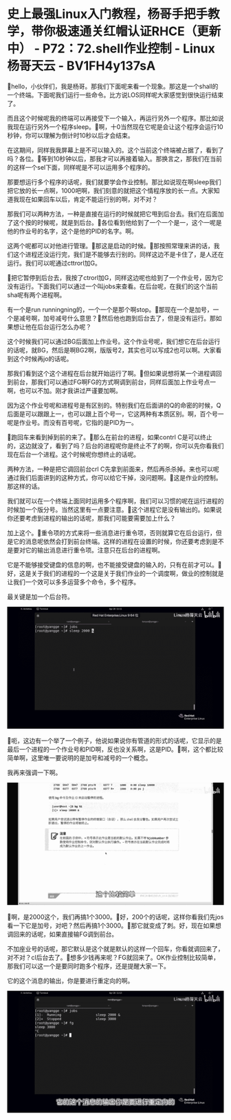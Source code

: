 # 史上最强Linux入门教程，杨哥手把手教学，带你极速通关红帽认证RHCE（更新中） - P72：72.shell作业控制 - Linux杨哥天云 - BV1FH4y137sA

🎼hello，小伙伴们，我是杨哥。那我们下面呢来看一个现象。那这是一个shall的一个终端。下面呢我们运行一些命令。比方说LOS同样呢大家感觉到很快运行结束了。

而且这个时候呢我的终端可以再接受下一个输入，再运行另外一个程序。那比如说我现在运行另外一个程序sleep。🎼啊，十0当然现在它呢是会让这个程序会运行10秒钟，你可以理解为倒计时10秒以后才会结束。

在这期间，同样我我屏幕上是不可以输入的。这个当前这个终端被占据了，看到了吗？各位。🎼等到10秒钟以后，那我才可以再接着输入。那换言之，那我们在当前的这样一个sel下面，同样呢是不可以运用多个程序的。

那要想运行多个程序的话呢，我们就要学会作业控制。那比如说现在啊sleep我们把它放的长一点啊，1000吧啊，我们刻意的就把这个情程序放的长一点。大家知道我现在如果回车以后，肯定不能运行别的啊，对不对？

那我们可以两种方法，一种是直接在运行的时候就把它甩到后台去。我们在后面加了这个按的时候呢，就是到后台。🎼各位看到他给到了一个一个是一，这个一呢是他的作业号的名字，这个是他的PID的名字。啊。

这两个呢都可以对他进行管理。🎼那这是启动的时候。🎼那按照常理来讲的话，我们这个进程还没运行完，我们是不能够去行别的。同样这边不是卡住了，是人还在运行。我们可以呢通过cttrorl加G。

🎼把它暂停到后台去，我按了ctrorl加G，同样这边呢也给到了一个作业号，因为它没有运行。下面我们可以通过一个叫jobs来查看。在后台呢，在我们的这个当前sha呢有两个进程啊。

有一个是run runningning的，一个一个是那个啊stop。🎼那现在一个是加号，一个是减号啊，加号减号什么意思？🎼然后他也跑到后台去了，但是没有运行。那如果想让他在后台运行怎么办呢？

这个时候我们可以通过BG后面加上作业号。这个作业号呢，我们想它在后台运行的话呢，就BG，然后是啊BG2啊，版版号2，其实也可以写成2也可以啊。大家看到这个时候再jo的话呢。

那我们看到这个这个进程在后台就开始运行了啊。🎼但如果说想将某一个进程调回到前台，那我们可以通过FG啊FG的方式啊调到前台，同样后面加上作业号点一啊，也可以不加。刚才我讲过严谨要加啊。

因为这个作业号呢和进程号是有区别的。特别我们在后面讲的Q的命密的时候，Q后面是可以跟跟上一，也可以跟上百个号一，它这两种有本质区别。啊，百个号一呢是作业号。而没有百号呢，它指的是PID为一。

🎼跑回车来看到掉到前的来了。🎼那么在前台的进程，如果contrl C是可以终止的，这边就没了，看到了吗？后台的进程呢你是终止不了的啊，你可以先你看我们现在后台一个进程。这个时候呢你想终止的话呢。

两种方法，一种是把它调回前台crl C先拿到前面来，然后再杀杀掉。来也可以呢通过我们后面讲到的这种方式，你可以给它干掉，没问题啊。🎼这是作业的控制。那这样的话。

我们就可以在一个终端上面同时运用多个程序啊，我们可以习惯的呢在运行进程的时候加一个版分号。当然这里有一点要注意。🎼这个进程它是没有输出的。如果说你还要考虑到进程的输出的话呢，那我们可能要需要加上什么？

加上这个。🎼重令项的方式来将一些消息进行重令项，否则就算它在后台运行，但是它的消息呢依然会打到前台终端。这样的进程在设置的时候，你还要考虑到是不是要对它的输出消息进行重令项。注意只在后台的进程啊。

它是不能够接受键盘的信息的啊，也不能接受键盘的输入的，只有在前才可以。🎼好，这是关于我们的进程的一个这是关于我们作业的一个调度啊，做业的控制就是让我们一个效可以多多运营多个命令，多个程序。

最关键是加一个后台符。

![](img/dd517dd4934ab9011774bc554c23a2d6_1.png)

🎼呃，这边有一个举了一个例子，他说如果说你有管道的形式的话呢，它显示的是最后一个进程的一个作业号和PID啊，反也没关系啊，这是PID。🎼啊，这个都比较简单啊，这里唯一要说明的是加号和减号的一个概念。

我再来强调一下啊。

![](img/dd517dd4934ab9011774bc554c23a2d6_3.png)

🎼啊，是2000这个，我们再搞1个3000。🎼好，200个的话呢，这样你看我们先jos看一下它是加号，对吧？然后再搞1个3000。🎼那它就变成了刺。好，现在如果想调回来的话呢，如果直接输FG调到前台。

不加座业号的话呢，那它默认是这个就是默认的这样一个回车，你看就调回来了，对不对？cl后台去了。🎼想多少钱再来呢？FG就回来了。OK作业控制比较简单，那我们可以这一个是要同时跑多个程序，还是提醒大家一下。

它的这个消息的输出，你是要进行重定向的啊。

![](img/dd517dd4934ab9011774bc554c23a2d6_5.png)